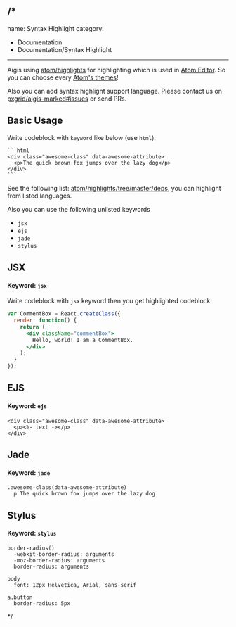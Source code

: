 /*
---
name: Syntax Highlight
category:
  - Documentation
  - Documentation/Syntax Highlight
---

Aigis using [atom/highlights](https://github.com/atom/highlights) for highlighting which is used in [Atom Editor](https://atom.io/).
So you can choose every [Atom's themes](https://atom.io/themes)!

Also you can add syntax highlight support language. Please contact us on [pxgrid/aigis-marked#issues](https://github.com/pxgrid/aigis-marked/issues) or send PRs.

## Basic Usage

Write codeblock with `keyword` like below (use `html`):

````
```html
<div class="awesome-class" data-awesome-attribute>
  <p>The quick brown fox jumps over the lazy dog</p>
</div>
```
````

See the following list: [atom/highlights/tree/master/deps](https://github.com/atom/highlights/tree/master/deps), you can highlight from listed languages.

Also you can use the following unlisted keywords

* `jsx`
* `ejs`
* `jade`
* `stylus`

## JSX

#### Keyword: `jsx`

Write codeblock with `jsx` keyword then you get highlighted codeblock:

```jsx
var CommentBox = React.createClass({
  render: function() {
    return (
      <div className="commentBox">
        Hello, world! I am a CommentBox.
      </div>
    );
  }
});
```

## EJS

#### Keyword: `ejs`

```ejs
<div class="awesome-class" data-awesome-attribute>
  <p><%- text -></p>
</div>
```

## Jade

#### Keyword: `jade`

```jade
.awesome-class(data-awesome-attribute)
  p The quick brown fox jumps over the lazy dog
```

## Stylus

#### Keyword: `stylus`

```stylus
border-radius()
  -webkit-border-radius: arguments
  -moz-border-radius: arguments
  border-radius: arguments

body
  font: 12px Helvetica, Arial, sans-serif

a.button
  border-radius: 5px
```

*/
